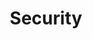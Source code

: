 ---
# This topic lives at
# https://digital.gov/topics/security

slug: "security"

# Topic Title
title: "Security"

# description — keep it short and clear
summary: ""

aliases:
  - /topics/nist/
  - /topics/authentication/

# Weight
weight: 2

# For more information on managing topics,
# see https://github.com/GSA/digitalgov.gov/wiki
---